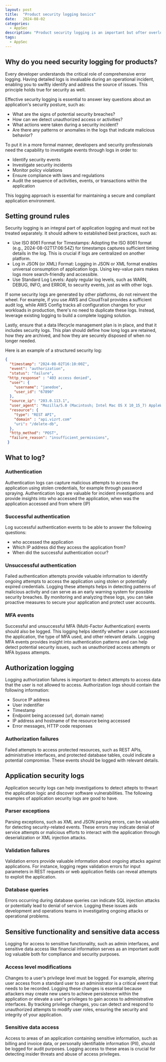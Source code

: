 ```yaml
---
layout: post
title:  "Product security logging basics"
date:   2024-08-02
categories:
  - AppSec
description: "Product security logging is an important but ofter overlooked topic. What are the basics around product security logging and why is it necessary?"
tags:
  - AppSec
---
```


## Why do you need security logging for products? 

Every developer understands the critical role of comprehensive error logging. Having detailed logs is invaluable during an operational incident, enabling you to swiftly identify and address the source of issues. This principle holds true for security as well. 

<!-- more -->

Effective security logging is essential to answer key questions about an application's security posture, such as:

- What are the signs of potential security breaches?  
- How can we detect unauthorized access or activities?
- What actions were taken during a security incident?
- Are there any patterns or anomalies in the logs that indicate malicious behavior?

To put it in a more formal manner, developers and security professionals need the capability to investigate events through logs in order to:

- Identify security events
- Investigate security incidents
- Monitor policy violations
- Ensure compliance with laws and regulations
- Audit the sequence of activities, events, or transactions within the application

This logging approach is essential for maintaining a secure and compliant application environment.

## Setting ground rules

Security logging is an integral part of application logging and must not be treated separately. It should adhere to established best practices, such as:

- Use ISO 8061 Format for Timestamps: Adopting the ISO 8061 format (e.g., 2024-08-02T17:06:54Z) for timestamps captures sufficient timing details in the log. This is crucial if logs are centralized on another platform.
- Log in JSON (or XML) Format: Logging in JSON or XML format enables universal consumption of application logs. Using key-value pairs makes logs more search-friendly and accessible.
- Use Standard Log Levels: Apply regular log levels, such as WARN, DEBUG, INFO, and ERROR, to security events, just as with other logs.

If some security logs are generated by other platforms, do not reinvent the wheel. For example, if you use AWS and CloudTrail provides a sufficient audit log, while AWS Config tracks all configuration changes for your workloads in production, there's no need to duplicate these logs. Instead, leverage existing logging to build a complete logging solution.

Lastly, ensure that a data lifecycle management plan is in place, and that it includes security logs. This plan should define how long logs are retained, how they are archived, and how they are securely disposed of when no longer needed.

Here is an example of a structured security log:

```json
{
  "timestamp": "2024-08-02T16:10:00Z",
  "event": "authorization",
  "status": "failure",
 "http_response" : "403 access denied",
  "user": {
    "username": "janedoe",
    "user_id": "67890"
  },
  "source_ip": "203.0.113.1",
  "user_agent": "Mozilla/5.0 (Macintosh; Intel Mac OS X 10_15_7) AppleWebKit/605.1.15 (KHTML, like Gecko) Version/14.0 Safari/605.1.15",
  "resource": {
    "type": "REST API",
    "domain" : "api.vizrt.com"
    "uri": "/delete-db",
  },
  "http_method": "POST",
  "failure_reason": "insufficient_permissions",
 }

```

## What to log? 

### Authentication 

Authentication logs can capture malicious attempts to access the application using stolen credentials, for example through password spraying. Authentication logs are valuable for incident investigations and provide insights into who accessed the application, when was the application accessed and from where (IP)

### Successful authentication

Log successful authentication events to be able to answer the following questions: 

- who accessed the application
- Which IP address did they access the application from? 
- When did the successful authentication occur? 

### Unsuccessful authentication

Failed authentication attempts provide valuable information to identify ongoing attempts to access the application using stolen or potentially expired credentials. Logging these attempts helps in detecting patterns of malicious activity and can serve as an early warning system for possible security breaches. By monitoring and analyzing these logs, you can take proactive measures to secure your application and protect user accounts.

### MFA events

Successful and unsuccessful MFA (Multi-Factor Authentication) events should also be logged. This logging helps identify whether a user accessed the application, the type of MFA used, and other relevant details. Logging MFA events provides insight into authentication patterns and can help detect potential security issues, such as unauthorized access attempts or MFA bypass attempts.

## Authorization logging

Logging authorization failures is important to detect attempts to access data that the user is not allowed to access. Authorization logs should contain the following information: 

- Source IP address
- User indentifier
- Timestamp
- Endpoint being accessed (url, domain name)
- IP address and hostname of the resource being accessed
- Error messages, HTTP code responses

### Authorization failures

Failed attempts to access protected resources, such as REST APIs, administrative interfaces, and protected database tables, could indicate a potential compromise. These events should be logged with relevant details. 

## Application security logs

Application security logs can help investigations to detect attepts to thwart the application logic and discover software vulnerabilities. The following examples of application security logs are good to have.

### Parser exceptions

Parsing exceptions, such as XML and JSON parsing errors, can be valuable for detecting security-related events. These errors may indicate denial of service attempts or malicious efforts to interact with the application through deserialization or XML injection attacks.

### Validation failures

Validation errors provide valuable information about ongoing attacks against applications. For instance, logging regex validation errors for input parameters in REST requests or web application fields can reveal attempts to exploit the application.

### Database queries

Errors occurring during database queries can indicate SQL injection attacks or potentially lead to denial of service. Logging these issues aids development and operations teams in investigating ongoing attacks or operational problems.

## Sensitive functionality and sensitive data access

Logging for access to sensitive functionality, such as admin interfaces, and sensitive data access like financial information serves as an important audit log valuable both for compliance and security purposes. 

### Access level modifications

Changes to a user's privilege level must be logged. For example, altering user access from a standard user to an administrator is a critical event that needs to be recorded. Logging these changes is essential because attackers may create new users to achieve persistence within the application or elevate a user's privileges to gain access to administrative interfaces. By tracking privilege changes, you can detect and respond to unauthorized attempts to modify user roles, ensuring the security and integrity of your application.

### Sensitive data access

Access to areas of an application containing sensitive information, such as billing and invoice data, or personally identifiable information (PII), should be logged for audit purposes. Logging access to these areas is crucial for detecting insider threats and abuse of access privileges.